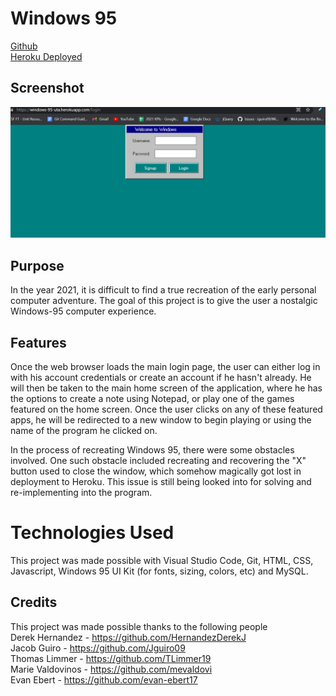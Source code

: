 # Windows 95

[Github](https://github.com/TLimmer19/Windows-95)  
[Heroku Deployed](https://windows-95-uta.herokuapp.com/login)


 ## Screenshot
 ![alt text](public/images/Heroku_W95.PNG)



## Purpose  

In the year 2021, it is difficult to find a true recreation of the early personal computer adventure.
The goal of this project is to give the user a nostalgic Windows-95 computer experience.


## Features 

Once the web browser loads the main login page, the user can either log in with his account credentials or create an account if he hasn't already. He will then be taken to the main home screen of the application, where he has the options to create a note using Notepad, or play one of the games featured on the home screen.
Once the user clicks on any of these featured apps, he will be redirected to a new window to begin playing or using the name of the program he clicked on. 

In the process of recreating Windows 95, there were some obstacles involved. One such obstacle included recreating and recovering the "X" button used to close the window, which somehow magically got lost in deployment to Heroku. This issue is still being looked into for solving and re-implementing into the program.


# Technologies Used

This project was made possible with Visual Studio Code, Git, HTML, CSS, Javascript, Windows 95 UI Kit (for fonts, sizing, colors, etc) and MySQL.

## Credits

This project was made possible thanks to the following people  
Derek Hernandez - https://github.com/HernandezDerekJ  
Jacob Guiro - https://github.com/Jguiro09  
Thomas Limmer - https://github.com/TLimmer19  
Marie Valdovinos - https://github.com/mevaldovi  
Evan Ebert - https://github.com/evan-ebert17  





